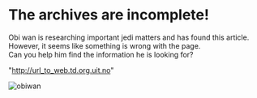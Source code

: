 # The archives are incomplete!

Obi wan is researching important jedi matters and has found this article.  
However, it seems like something is wrong with the page.  
Can you help him find the information he is looking for?

"http://url_to_web.td.org.uit.no"

![obiwan](https://c.tenor.com/aTB70bcZZKcAAAAd/obi-wan-perhaps-the-archives-are-incomplete.gif)
